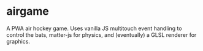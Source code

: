 # airgame

A PWA air hockey game. Uses vanilla JS multitouch event handling to control the bats, matter-js for physics, and (eventually) a GLSL renderer for graphics.
